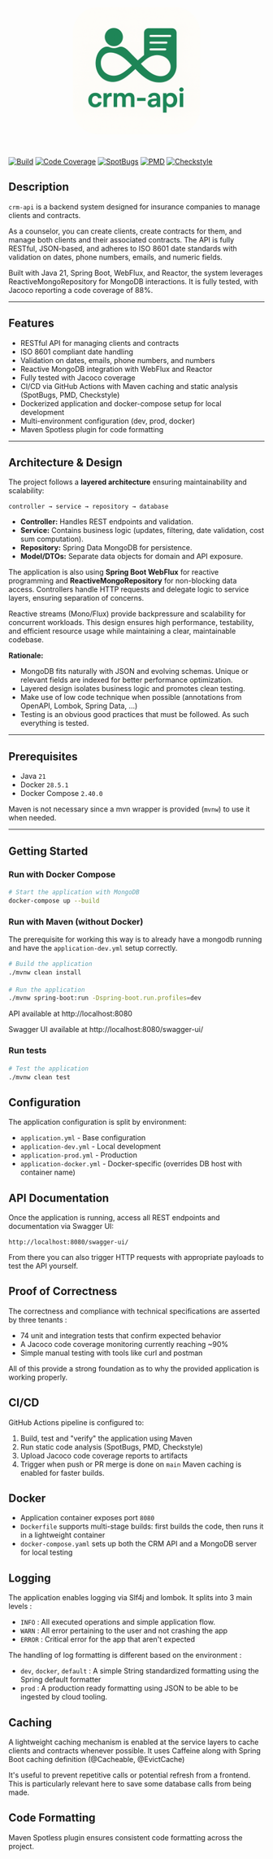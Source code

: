 <br>
<p align="center">
<img alt="Project icon" width="250" style="display: block; border-radius: 20%;" src="images/icon.png"/>
</p>
<br>


[![Build](https://github.com/BodaliciousCelestius/crm-api/actions/workflows/ci.yml/badge.svg)](https://github.com/BodaliciousCelestius/crm-api/actions/workflows/ci.yml)
[![Code Coverage](https://img.shields.io/badge/coverage-88%25-brightgreen)](https://github.com/BodaliciousCelestius/crm-api/actions/workflows/ci.yml)
[![SpotBugs](https://img.shields.io/badge/spotbugs-passed-brightgreen)](https://github.com/BodaliciousCelestius/crm-api/actions/workflows/ci.yml)
[![PMD](https://img.shields.io/badge/pmd-passed-brightgreen)](https://github.com/BodaliciousCelestius/crm-api/actions/workflows/ci.yml)
[![Checkstyle](https://img.shields.io/badge/checkstyle-passed-brightgreen)](https://github.com/BodaliciousCelestius/crm-api/actions/workflows/ci.yml)

## Description

`crm-api` is a backend system designed for insurance companies to manage clients and contracts. 

As a counselor, you can create clients, create contracts for them, and manage both clients and their associated contracts. The API is fully RESTful, JSON-based, and adheres to ISO 8601 date standards with validation on dates, phone numbers, emails, and numeric fields.

Built with Java 21, Spring Boot, WebFlux, and Reactor, the system leverages ReactiveMongoRepository for MongoDB interactions. It is fully tested, with Jacoco reporting a code coverage of 88%.

---
## Features

* RESTful API for managing clients and contracts
* ISO 8601 compliant date handling
* Validation on dates, emails, phone numbers, and numbers
* Reactive MongoDB integration with WebFlux and Reactor
* Fully tested with Jacoco coverage
* CI/CD via GitHub Actions with Maven caching and static analysis (SpotBugs, PMD, Checkstyle)
* Dockerized application and docker-compose setup for local development
* Multi-environment configuration (dev, prod, docker)
* Maven Spotless plugin for code formatting

---

## Architecture & Design

The project follows a **layered architecture** ensuring maintainability and scalability:

```
controller → service → repository → database
```

* **Controller:** Handles REST endpoints and validation.
* **Service:** Contains business logic (updates, filtering, date validation, cost sum computation).
* **Repository:** Spring Data MongoDB for persistence.
* **Model/DTOs:** Separate data objects for domain and API exposure.

The application is also using **Spring Boot WebFlux** for reactive programming and **ReactiveMongoRepository** for non-blocking data access. Controllers handle HTTP requests and delegate logic to service layers, ensuring separation of concerns. 

Reactive streams (Mono/Flux) provide backpressure and scalability for concurrent workloads. This design ensures high performance, testability, and efficient resource usage while maintaining a clear, maintainable codebase.

**Rationale:**

* MongoDB fits naturally with JSON and evolving schemas. Unique or relevant fields are indexed for better performance optimization. 
* Layered design isolates business logic and promotes clean testing.
* Make use of low code technique when possible (annotations from OpenAPI, Lombok, Spring Data, ...)
* Testing is an obvious good practices that must be followed. As such everything is tested.

---

## Prerequisites
* Java `21`
* Docker `28.5.1`
* Docker Compose `2.40.0`

Maven is not necessary since a mvn wrapper is provided (`mvnw`) to use it when needed.

---

## Getting Started

### Run with Docker Compose

```bash
# Start the application with MongoDB
docker-compose up --build
```

### Run with Maven (without Docker)

The prerequisite for working this way is to already have a mongodb running and have the `application-dev.yml` setup correctly.

```bash
# Build the application
./mvnw clean install

# Run the application
./mvnw spring-boot:run -Dspring-boot.run.profiles=dev
```
API available at http://localhost:8080

Swagger UI available at http://localhost:8080/swagger-ui/

### Run tests

```bash
# Test the application
./mvnw clean test
```

## Configuration

The application configuration is split by environment:

* `application.yml` - Base configuration
* `application-dev.yml` - Local development
* `application-prod.yml` - Production
* `application-docker.yml` - Docker-specific (overrides DB host with container name)

## API Documentation

Once the application is running, access all REST endpoints and documentation via Swagger UI:

```
http://localhost:8080/swagger-ui/
```
From there you can also trigger HTTP requests with appropriate payloads to test the API yourself.
## Proof of Correctness

The correctness and compliance with technical specifications are asserted by three tenants :
* 74 unit and integration tests that confirm expected behavior
* A Jacoco code coverage monitoring currently reaching ~90%
* Simple manual testing with tools like curl and postman

All of this provide a strong foundation as to why the provided application is working properly.

## CI/CD

GitHub Actions pipeline is configured to:

1. Build, test and "verify" the application using Maven
2. Run static code analysis (SpotBugs, PMD, Checkstyle)
3. Upload Jacoco code coverage reports to artifacts
4. Trigger when push or PR merge is done on `main`
Maven caching is enabled for faster builds.

## Docker

*  Application container exposes port `8080`
* `Dockerfile` supports multi-stage builds: first builds the code, then runs it in a lightweight container
* `docker-compose.yaml` sets up both the CRM API and a MongoDB server for local testing

## Logging

The application enables logging via Slf4j and lombok.
It splits into 3 main levels :
* `INFO` : All executed operations and simple application flow.
* `WARN` : All error pertaining to the user and not crashing the app
* `ERROR` : Critical error for the app that aren't expected

The handling of log formatting is different based on the environment :
* `dev`, `docker`, `default` : A simple String standardized formatting using the Spring default formatter
* `prod` : A production ready formatting using JSON to be able to be ingested by cloud tooling.

## Caching
A lightweight caching mechanism is enabled at the service layers to cache clients and contracts whenever possible.
It uses Caffeine along with Spring Boot caching definition (@Cacheable, @EvictCache)

It's useful to prevent repetitive calls or potential refresh from a frontend.
This is particularly relevant here to save some database calls from being made.

## Code Formatting

Maven Spotless plugin ensures consistent code formatting across the project.

